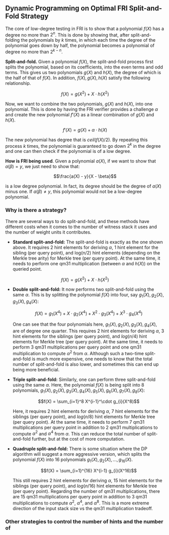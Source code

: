 ## Dynamic Programming on Optimal FRI Split-and-Fold Strategy

The core of low-degree testing in FRI is to show that a polynomial $f(X)$ has a degree no more than $2^n$. This is done 
by showing that, after split-and-folding the polynomials by $k$ times, in which each time the degree of the polynomial 
goes down by half, the polynomial becomes a polynomial of degree no more than $2^{k-n}$.

**Split-and-fold.** Given a polynomial $f(X)$, the split-and-fold process first splits the polynomial, based on its 
coefficients, into the even terms and odd terms. This gives us two polynomials $g(X)$ and $h(X)$, the degree of which 
is the half of that of $f(X)$. In addition, $f(X), g(X), h(X)$ satisfy the following relationship.

$$f(X) = g(X^2) + X \cdot h(X^2)$$

Now, we want to combine the two polynomials, $g(X)$ and $h(X)$, into one polynomial. This is done by having the FRI verifier 
provides a challenge $\alpha$ and create the new polynomial $f'(X)$ as a linear combination of $g(X)$ and $h(X)$.

$$f'(X) = g(X) + \alpha \cdot h(X)$$

The new polynomial has degree that is $ceil(f(X) / 2)$. By repeating this process $k$ times, the polynomial is guaranteed 
to go down $2^k$ in the degree and one can then check if the polynomial is of a low degree.

**How is FRI being used**. Given a polynomial $a(X)$, if we want to show that $a(\beta) = y$, we just need to show that:

$$\frac{a(X) - y}{X - \beta}$$

is a low degree polynomial. In fact, its degree should be the degree of $a(X)$ minus one. If $a(\beta) \not= y$, this 
polynomial would not be a low-degree polynomial. 

### Why is there a strategy?

There are several ways to do split-and-fold, and these methods have different costs when it comes to the number of witness 
stack it uses and the number of weight units it contributes.

- **Standard split-and-fold:** The split-and-fold is exactly as the one shown above. It requires 2 hint elements for 
deriving $\alpha$, 1 hint element for the sibling (per query point), and log(n/2) hint elements (depending on the Merkle tree arity) for Merkle 
tree (per query point). At the same time, it needs to perform one qm31 multiplication (between $\alpha$ and $h(X)$) on the queried point. 

$$f(X) = g(X^2) + X \cdot h(X^2)$$

- **Double split-and-fold:** It now performs two split-and-fold using the same $\alpha$. This is by splitting the 
polynomial $f(X)$ into four, say $g_1(X), g_2(X), g_3(X), g_4(X)$:

   $$f(X) = g_1(X^4) + X\cdot g_2(X^4) + X^2 \cdot g_3(X^4) + X^3 \cdot g_4(X^4)$$ 

   One can see that the four polynomials here, $g_1(X), g_2(X), g_3(X), g_4(X)$, are of degree one quarter. This requires 2 
hint elements for deriving $\alpha$, 3 hint elements for the siblings (per query point), and $log(n/4)$ hint elements for 
Merkle tree (per query point). At the same time, it needs to perform 3 qm31 multiplications per query point and one qm31 
multiplication to compute $\alpha^2$ from $\alpha$. Although such a two-time split-and-fold is much more expensive, one 
needs to know that the total number of split-and-fold is also lower, and sometimes this can end up being more beneficial.

- **Triple split-and-fold:** Similarly, one can perform three split-and-fold using the same $\alpha$. Here, the polynomial 
$f(X)$ is being split into 8 polynomials, $g_1(X), g_2(X), g_3(X), g_4(X), g_5(X), g_6(X), g_7(X), g_8(X)$:

  $$f(X) = \sum_{i=1}^8 X^{i-1}^\cdot g_{i}(X^8)$$

  Here, it requires 2 hint elements for deriving $\alpha$, 7 hint elements for the siblings (per query point), and $log(n/8)$
hint elements for Merkle tree (per query point). At the same time, it needs to perform 7 qm31 multiplications per query 
point in addition to 2 qm31 multiplications to compute $\alpha^2$ and $\alpha^4$ from $\alpha$. This can reduce the total 
number of split-and-fold further, but at the cost of more computation.

- **Quadruple split-and-fold:** There is some situation where the DP algorithm will suggest a more aggressive version, which 
splits the polynomial $f(X)$ into 16 polynomials $g_1(X), g_2(X), ..., g_{16}(X)$.

   $$f(X) = \sum_{i=1}^{16} X^{i-1} g_{i}(X^16)$$

   This still requires 2 hint elements for deriving $\alpha$, 15 hint elements for the siblings (per query point), and 
   $log(n/16)$ hint elements for Merkle tree (per query point). Regarding the number of qm31 multiplications, 
   there are 15 qm31 multiplications per query point in addition to 3 qm31 multiplications to compute $\alpha^2$, $\alpha^4$,
   and $\alpha^8$. This is a more extreme direction of the input stack size vs the qm31 multiplication tradeoff.

### Other strategies to control the number of hints and the number of 